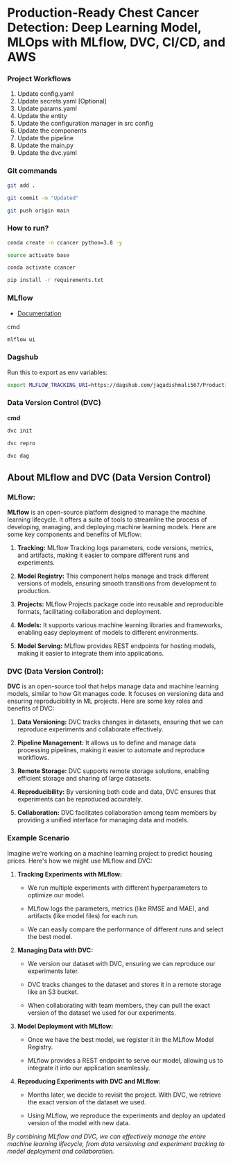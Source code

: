 # Production-Ready Chest Cancer Detection: Deep Learning Model, MLOps with MLflow, DVC, CI/CD, and AWS

### Project Workflows

1. Update config.yaml
2. Update secrets.yaml [Optional]
3. Update params.yaml
4. Update the entity
5. Update the configuration manager in src config
6. Update the components
7. Update the pipeline
8. Update the main.py
9. Update the dvc.yaml

### Git commands

```Bash
git add .
```

```Bash
git commit -m "Updated"
```

```Bash
git push origin main
```


### How to run?

```Bash
conda create -n ccancer python=3.8 -y
```

```Bash
source activate base
```

```Bash
conda activate ccancer
```

```Bash
pip install -r requirements.txt
```


### MLflow
- [Documentation](https://mlflow.org/docs/latest/index.html)

cmd
```Bash
mlflow ui
```


### Dagshub

Run this to export as env variables:
```Bash  
export MLFLOW_TRACKING_URI=https://dagshub.com/jagadishmali567/Production-Ready-Chest-Cancer-Detection-Deep-Learning-Model-MLOps-with-MLflow-DVC-CI-CD-and-AWS.mlflow
```

### Data Version Control (DVC)
**cmd**
```Bash
dvc init
```
```Bash
dvc repro
```
```Bash
dvc dag
```

## About MLflow and DVC (Data Version Control)

### MLflow:

**MLflow** is an open-source platform designed to manage the machine learning lifecycle. It offers a suite of tools to streamline the process of developing, managing, and deploying machine learning models. Here are some key components and benefits of MLflow:

1. **Tracking:** MLflow Tracking logs parameters, code versions, metrics, and artifacts, making it easier to compare different runs and experiments.

2. **Model Registry:** This component helps manage and track different versions of models, ensuring smooth transitions from development to production.

3. **Projects:** MLflow Projects package code into reusable and reproducible formats, facilitating collaboration and deployment.

4. **Models:** It supports various machine learning libraries and frameworks, enabling easy deployment of models to different environments.

5. **Model Serving:** MLflow provides REST endpoints for hosting models, making it easier to integrate them into applications.

### DVC (Data Version Control):

**DVC** is an open-source tool that helps manage data and machine learning models, similar to how Git manages code. It focuses on versioning data and ensuring reproducibility in ML projects. Here are some key roles and benefits of DVC:

1. **Data Versioning:** DVC tracks changes in datasets, ensuring that we can reproduce experiments and collaborate effectively.

2. **Pipeline Management:** It allows us to define and manage data processing pipelines, making it easier to automate and reproduce workflows.

3. **Remote Storage:** DVC supports remote storage solutions, enabling efficient storage and sharing of large datasets.

4. **Reproducibility:** By versioning both code and data, DVC ensures that experiments can be reproduced accurately.

5. **Collaboration:** DVC facilitates collaboration among team members by providing a unified interface for managing data and models.


### Example Scenario

Imagine we're working on a machine learning project to predict housing prices. Here's how we might use MLflow and DVC:

1. **Tracking Experiments with MLflow:**

   - We run multiple experiments with different hyperparameters to optimize our model.

   - MLflow logs the parameters, metrics (like RMSE and MAE), and artifacts (like model files) for each run.

   - We can easily compare the performance of different runs and select the best model.

2. **Managing Data with DVC:**

   - We version our dataset with DVC, ensuring we can reproduce our experiments later.

   - DVC tracks changes to the dataset and stores it in a remote storage like an S3 bucket.

   - When collaborating with team members, they can pull the exact version of the dataset we used for our experiments.

3. **Model Deployment with MLflow:**

   - Once we have the best model, we register it in the MLflow Model Registry.

   - MLflow provides a REST endpoint to serve our model, allowing us to integrate it into our application seamlessly.

4. **Reproducing Experiments with DVC and MLflow:**

   - Months later, we decide to revisit the project. With DVC, we retrieve the exact version of the dataset we used.

   - Using MLflow, we reproduce the experiments and deploy an updated version of the model with new data.

*By combining MLflow and DVC, we can effectively manage the entire machine learning lifecycle, from data versioning and experiment tracking to model deployment and collaboration.*


